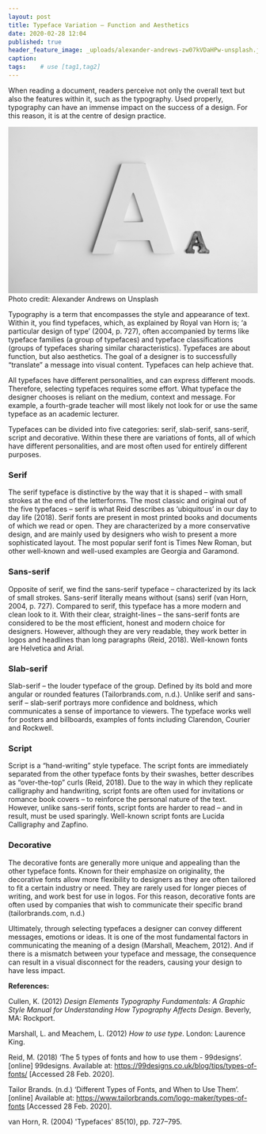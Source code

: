 ```yaml
---
layout: post
title: Typeface Variation – Function and Aesthetics
date: 2020-02-28 12:04
published: true
header_feature_image: _uploads/alexander-andrews-zw07kVDaHPw-unsplash.jpg
caption:
tags:    # use [tag1,tag2]
---
```


When reading a document, readers perceive not only the overall text but also the features within it, such as the typography. Used properly, typography can have an immense impact on the success of a design. For this reason, it is at the centre of design practice.

[![Typeface](/_uploads/alexander-andrews-zw07kVDaHPw-unsplash.jpg)](/_uploads/alexander-andrews-zw07kVDaHPw-unsplash.jpg)
Photo credit: Alexander Andrews on Unsplash

Typography is a term that encompasses the style and appearance of text. Within it, you find typefaces, which, as explained by Royal van Horn is; ‘a particular design of type’ (2004, p. 727), often accompanied by terms like typeface families (a group of typefaces) and typeface classifications (groups of typefaces sharing similar characteristics). Typefaces are about function, but also aesthetics. The goal of a designer is to successfully “translate” a message into visual content. Typefaces can help achieve that.

All typefaces have different personalities, and can express different moods. Therefore, selecting typefaces requires some effort. What typeface the designer chooses is reliant on the medium, context and message. For example, a fourth-grade teacher will most likely not look for or use the same typeface as an academic lecturer.

Typefaces can be divided into five categories: serif, slab-serif, sans-serif, script and decorative. Within these there are variations of fonts, all of which have different personalities, and are most often used for entirely different purposes.


### Serif

The serif typeface is distinctive by the way that it is shaped – with small strokes at the end of the letterforms. The most classic and original out of the five typefaces – serif is what Reid describes as ‘ubiquitous’ in our day to day life (2018). Serif fonts are present in most printed books and documents of which we read or open. They are characterized by a more conservative design, and are mainly used by designers who wish to present a more sophisticated layout. The most popular serif font is Times New Roman, but other well-known and well-used examples are Georgia and Garamond.


### Sans-serif

Opposite of serif, we find the sans-serif typeface – characterized by its lack of small strokes. Sans-serif literally means without (sans) serif (van Horn, 2004, p. 727). Compared to serif, this typeface has a more modern and clean look to it. With their clear, straight-lines – the sans-serif fonts are considered to be the most efficient, honest and modern choice for designers. However, although they are very readable, they work better in logos and headlines than long paragraphs (Reid, 2018). Well-known fonts are Helvetica and Arial.


### Slab-serif

Slab-serif – the louder typeface of the group. Defined by its bold and more angular or rounded features (Tailorbrands.com, n.d.). Unlike serif and sans-serif – slab-serif portrays more confidence and boldness, which communicates a sense of importance to viewers. The typeface works well for posters and billboards, examples of fonts including Clarendon, Courier and Rockwell.


### Script

Script is a “hand-writing” style typeface. The script fonts are immediately separated from the other typeface fonts by their swashes, better describes as “over-the-top” curls (Reid, 2018). Due to the way in which they replicate calligraphy and handwriting, script fonts are often used for invitations or romance book covers – to reinforce the personal nature of the text. However, unlike sans-serif fonts, script fonts are harder to read – and in result, must be used sparingly. Well-known script fonts are Lucida Calligraphy and Zapfino.


### Decorative

The decorative fonts are generally more unique and appealing than the other typeface fonts. Known for their emphasize on originality, the decorative fonts allow more flexibility to designers as they are often tailored to fit a certain industry or need. They are rarely used for longer pieces of writing, and work best for use in logos. For this reason, decorative fonts are often used by companies that wish to communicate their specific brand (tailorbrands.com, n.d.)


Ultimately, through selecting typefaces a designer can convey different messages, emotions or ideas. It is one of the most fundamental factors in communicating the meaning of a design (Marshall, Meachem, 2012). And if there is a mismatch between your typeface and message, the consequence can result in a visual disconnect for the readers, causing your design to have less impact.


**References:**

Cullen, K. (2012) _Design Elements Typography Fundamentals: A Graphic Style Manual for Understanding How Typography Affects Design_. Beverly, MA: Rockport.

Marshall, L. and Meachem, L. (2012) _How to use type_. London: Laurence King.

Reid, M. (2018) ‘The 5 types of fonts and how to use them - 99designs’. [online] 99designs. Available at: https://99designs.co.uk/blog/tips/types-of-fonts/ [Accessed 28 Feb. 2020].

Tailor Brands. (n.d.) ‘Different Types of Fonts, and When to Use Them’. [online] Available at: https://www.tailorbrands.com/logo-maker/types-of-fonts [Accessed 28 Feb. 2020].

van Horn, R. (2004) 'Typefaces' 85(10), pp. 727–795.
